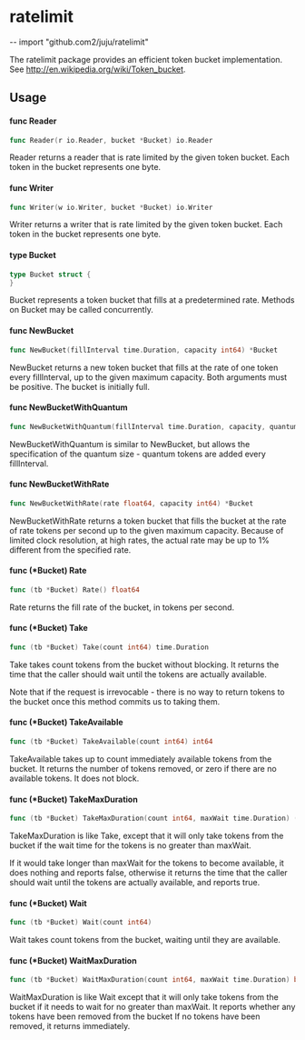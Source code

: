 # ratelimit
--
    import "github.com2/juju/ratelimit"

The ratelimit package provides an efficient token bucket implementation. See
http://en.wikipedia.org/wiki/Token_bucket.

## Usage

#### func  Reader

```go
func Reader(r io.Reader, bucket *Bucket) io.Reader
```
Reader returns a reader that is rate limited by the given token bucket. Each
token in the bucket represents one byte.

#### func  Writer

```go
func Writer(w io.Writer, bucket *Bucket) io.Writer
```
Writer returns a writer that is rate limited by the given token bucket. Each
token in the bucket represents one byte.

#### type Bucket

```go
type Bucket struct {
}
```

Bucket represents a token bucket that fills at a predetermined rate. Methods on
Bucket may be called concurrently.

#### func  NewBucket

```go
func NewBucket(fillInterval time.Duration, capacity int64) *Bucket
```
NewBucket returns a new token bucket that fills at the rate of one token every
fillInterval, up to the given maximum capacity. Both arguments must be positive.
The bucket is initially full.

#### func  NewBucketWithQuantum

```go
func NewBucketWithQuantum(fillInterval time.Duration, capacity, quantum int64) *Bucket
```
NewBucketWithQuantum is similar to NewBucket, but allows the specification of
the quantum size - quantum tokens are added every fillInterval.

#### func  NewBucketWithRate

```go
func NewBucketWithRate(rate float64, capacity int64) *Bucket
```
NewBucketWithRate returns a token bucket that fills the bucket at the rate of
rate tokens per second up to the given maximum capacity. Because of limited
clock resolution, at high rates, the actual rate may be up to 1% different from
the specified rate.

#### func (*Bucket) Rate

```go
func (tb *Bucket) Rate() float64
```
Rate returns the fill rate of the bucket, in tokens per second.

#### func (*Bucket) Take

```go
func (tb *Bucket) Take(count int64) time.Duration
```
Take takes count tokens from the bucket without blocking. It returns the time
that the caller should wait until the tokens are actually available.

Note that if the request is irrevocable - there is no way to return tokens to
the bucket once this method commits us to taking them.

#### func (*Bucket) TakeAvailable

```go
func (tb *Bucket) TakeAvailable(count int64) int64
```
TakeAvailable takes up to count immediately available tokens from the bucket. It
returns the number of tokens removed, or zero if there are no available tokens.
It does not block.

#### func (*Bucket) TakeMaxDuration

```go
func (tb *Bucket) TakeMaxDuration(count int64, maxWait time.Duration) (time.Duration, bool)
```
TakeMaxDuration is like Take, except that it will only take tokens from the
bucket if the wait time for the tokens is no greater than maxWait.

If it would take longer than maxWait for the tokens to become available, it does
nothing and reports false, otherwise it returns the time that the caller should
wait until the tokens are actually available, and reports true.

#### func (*Bucket) Wait

```go
func (tb *Bucket) Wait(count int64)
```
Wait takes count tokens from the bucket, waiting until they are available.

#### func (*Bucket) WaitMaxDuration

```go
func (tb *Bucket) WaitMaxDuration(count int64, maxWait time.Duration) bool
```
WaitMaxDuration is like Wait except that it will only take tokens from the
bucket if it needs to wait for no greater than maxWait. It reports whether any
tokens have been removed from the bucket If no tokens have been removed, it
returns immediately.
